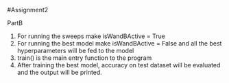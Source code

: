 #Assignment2

PartB
1. For running the sweeps make isWandBActive = True
2. For running the best model make isWandBActive = False and all the best hyperparameters will be fed to the model
3. train() is the main entry function to the program
4. After training the best model, accuracy on test dataset will be evaluated and the output will be printed.
